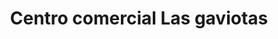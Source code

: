 ---
title: "Centro comercial Las gaviotas"
url: /lecheria/centro-comercial-las-gaviotas/
shop: centro comercial
---